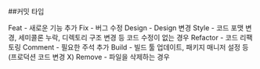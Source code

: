 ##커밋 타입

Feat - 새로운 기능 추가
Fix - 버그 수정
Design - Design 변경
Style - 코드 포맷 변경, 세미콜론 누락, 디렉토리 구조 변경 등 코드 수정이 없는 경우
Refactor - 코드 리팩토링
Comment - 필요한 주석 추가
Build - 빌드 툴 업데이트, 패키지 매니저 설정 등 (프로덕션 코드 변경 X)
Remove - 파일을 삭제하는 경우
